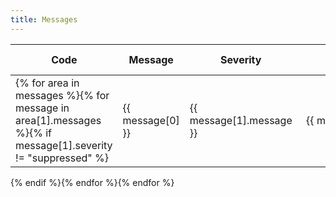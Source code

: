 ```yaml
---
title: Messages
---
```


[//]: # "The following table is generated from a JSON file"
[//]: # "You can find it src/_data/messages.json"
[//]: # "You can check the script that compiles the list in the file src/_data/messages.js"

| Code | Message | Severity | Explanation | Documentation references |
|------|---------|----------|-------------|--------------------------|
{% for area in messages %}{% for message in area[1].messages %}{% if message[1].severity != "suppressed" %}| {{ message[0] }} | {{ message[1].message }} | <span class="severity {{ message[1].severity }}">{{ message[1].severity }}</span> | {{ message[1].explanation }} | {% if message[1].references %}{{ message[1].references | join: ", " }}{% endif %} |
{% endif %}{% endfor %}{% endfor %}
<style>
	.severity {
		display: inline-block;
		padding: .25em .4em;
		line-height: 1;
		text-align: center;
		white-space: nowrap;
		vertical-align: baseline;
		border-radius: .25rem;
    }
	.severity.warning {
		color: #856404;
		background-color: #fff3cd;
		border-color: #ffeeba;
	}
	.severity.info {
		color: #004085;
		background-color: #cce5ff;
		border-color: #b8daff;
	}
	.severity.error {
		color: #721c24;
		background-color: #f8d7da;
		border-color: #f5c6cb;
	}
	.severity.usage {
		color: #155724;
		background-color: #d4edda;
		border-color: #c3e6cb;
	}
	.severity.fatal {
		color: #1b1e21;
		background-color: #d6d8d9;
		border-color: #c6c8ca;
	}
</style>